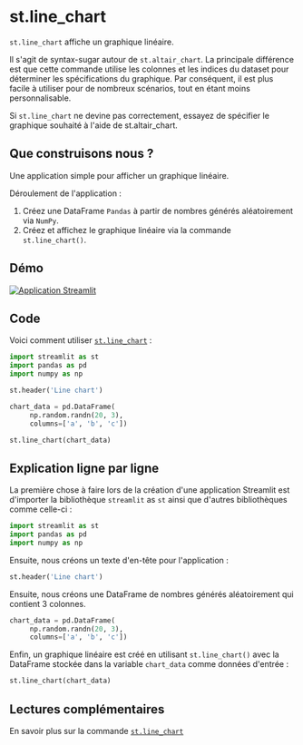 # st.line_chart

`st.line_chart` affiche un graphique linéaire.

Il s'agit de syntax-sugar autour de `st.altair_chart`. La principale différence est que cette commande utilise les colonnes et les indices du dataset pour déterminer les spécifications du graphique. Par conséquent, il est plus facile à utiliser pour de nombreux scénarios, tout en étant moins personnalisable.

Si `st.line_chart` ne devine pas correctement, essayez de spécifier le graphique souhaité à l'aide de st.altair_chart.

## Que construisons nous ?

Une application simple pour afficher un graphique linéaire.

Déroulement de l'application :
1. Créez une DataFrame `Pandas` à partir de nombres générés aléatoirement via `NumPy`.
2. Créez et affichez le graphique linéaire via la commande `st.line_chart()`.

## Démo

[![Application Streamlit](https://static.streamlit.io/badges/streamlit_badge_black_white.svg)](https://share.streamlit.io/dataprofessor/st.line_chart/)

## Code
Voici comment utiliser [`st.line_chart`](https://docs.streamlit.io/library/api-reference/charts/st.line_chart) :
```python
import streamlit as st
import pandas as pd
import numpy as np

st.header('Line chart')

chart_data = pd.DataFrame(
     np.random.randn(20, 3),
     columns=['a', 'b', 'c'])

st.line_chart(chart_data)

```

## Explication ligne par ligne
La première chose à faire lors de la création d'une application Streamlit est d'importer la bibliothèque `streamlit` as `st` ainsi que d'autres bibliothèques comme celle-ci :

```python
import streamlit as st
import pandas as pd
import numpy as np
```

Ensuite, nous créons un texte d'en-tête pour l'application :

```python
st.header('Line chart')
```

Ensuite, nous créons une DataFrame de nombres générés aléatoirement qui contient 3 colonnes.
```python
chart_data = pd.DataFrame(
     np.random.randn(20, 3),
     columns=['a', 'b', 'c'])
```

Enfin, un graphique linéaire est créé en utilisant `st.line_chart()` avec la DataFrame stockée dans la variable `chart_data` comme données d'entrée :

```python
st.line_chart(chart_data)
```

## Lectures complémentaires
En savoir plus sur la commande [`st.line_chart`](https://docs.streamlit.io/library/api-reference/charts/st.line_chart) 